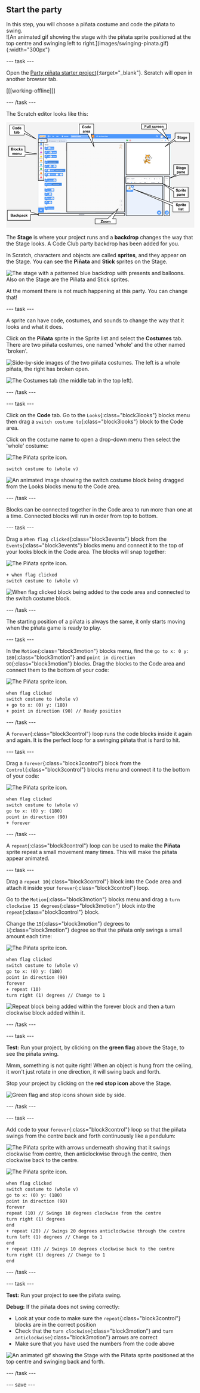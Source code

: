 ## Start the party

<div style="display: flex; flex-wrap: wrap">
<div style="flex-basis: 200px; flex-grow: 1; margin-right: 15px;">
In this step, you will choose a piñata costume and code the piñata to swing.
</div>
<div>
![An animated gif showing the stage with the piñata sprite positioned at the top centre and swinging left to right.](images/swinging-pinata.gif){:width="300px"}
</div>
</div>

--- task ---

Open the [Party piñata starter project](https://scratch.mit.edu/projects/653082997/editor){:target="_blank"}. Scratch will open in another browser tab.

[[[working-offline]]]

--- /task ---

The Scratch editor looks like this:

![An annotated screenshot of the Scratch editor, with the Stage, Stage pane, Sprite pane, Sprite list, and Code area labelled.](images/scratch-interface.png)

The **Stage** is where your project runs and a **backdrop** changes the way that the Stage looks. A Code Club party backdrop has been added for you. 

In Scratch, characters and objects are called **sprites**, and they appear on the Stage. You can see the **Piñata** and **Stick** sprites on the Stage.

![The stage with a patterned blue backdrop with presents and balloons. Also on the Stage are the Piñata and Stick sprites.](images/backdrop-and-sprites.png)

At the moment there is not much happening at this party. You can change that! 

--- task ---

A sprite can have code, costumes, and sounds to change the way that it looks and what it does.

Click on the **Piñata** sprite in the Sprite list and select the **Costumes** tab. There are two piñata costumes, one named 'whole' and the other named 'broken'. 

![Side-by-side images of the two piñata costumes. The left is a whole piñata, the right has broken open.](images/pinata-costumes.png)

![The Costumes tab (the middle tab in the top left).](images/costumes-tab.png)

--- /task ---

--- task ---

Click on the **Code** tab. Go to the `Looks`{:class="block3looks"} blocks menu then drag a `switch costume to`{:class="block3looks"} block to the Code area. 

Click on the costume name to open a drop-down menu then select the 'whole' costume:

![The Piñata sprite icon.](images/pinata-sprite.png)

```blocks3
switch costume to (whole v) 
```

![An animated image showing the switch costume block being dragged from the Looks blocks menu to the Code area.](images/switch-costume.gif)

--- /task ---

Blocks can be connected together in the Code area to run more than one at a time. Connected blocks will run in order from top to bottom.

--- task ---

Drag a `When flag clicked`{:class="block3events"} block from the `Events`{:class="block3events"} blocks menu and connect it to the top of your looks block in the Code area. The blocks will snap together:

![The Piñata sprite icon.](images/pinata-sprite.png)

```blocks3
+ when flag clicked
switch costume to (whole v)
```
![When flag clicked block being added to the code area and connected to the switch costume block.](images/add-flag-clicked.gif)

--- /task ---

The starting position of a piñata is always the same, it only starts moving when the piñata game is ready to play. 

--- task ---

In the `Motion`{:class="block3motion"} blocks menu, find the `go to x: 0 y: 180`{:class="block3motion"} and `point in direction 90`{:class="block3motion"} blocks. Drag the blocks to the Code area and connect them to the bottom of your code:

![The Piñata sprite icon.](images/pinata-sprite.png)

```blocks3
when flag clicked
switch costume to (whole v)
+ go to x: (0) y: (180)
+ point in direction (90) // Ready position
```

--- /task ---

A `forever`{:class="block3control"} loop runs the code blocks inside it again and again. It is the perfect loop for a swinging piñata that is hard to hit.

--- task ---

Drag a `forever`{:class="block3control"} block from the `Control`{:class="block3control"} blocks menu and connect it to the bottom of your code:

![The Piñata sprite icon.](images/pinata-sprite.png)

```blocks3
when flag clicked
switch costume to (whole v)
go to x: (0) y: (180)
point in direction (90)
+ forever
```

--- /task ---

A `repeat`{:class="block3control"} loop can be used to make the **Piñata** sprite repeat a small movement many times. This will make the piñata appear animated.

--- task ---

Drag a `repeat 10`{:class="block3control"} block into the Code area and attach it inside your `forever`{:class="block3control"} loop. 

Go to the `Motion`{:class="block3motion"} blocks menu and drag a `turn clockwise 15 degrees`{:class="block3motion"} block into the `repeat`{:class="block3control"} block. 

Change the `15`{:class="block3motion"} degrees to `1`{:class="block3motion"} degree so that the piñata only swings a small amount each time:

![The Piñata sprite icon.](images/pinata-sprite.png)

```blocks3
when flag clicked
switch costume to (whole v)
go to x: (0) y: (180)
point in direction (90)
forever
+ repeat (10) 
turn right (1) degrees // Change to 1
```
![Repeat block being added within the forever block and then a turn clockwise block added within it.](images/add-repeat.gif)

--- /task ---

--- task ---

**Test:** Run your project, by clicking on the **green flag** above the Stage, to see the piñata swing. 

Mmm, something is not quite right! When an object is hung from the ceiling, it won't just rotate in one direction, it will swing back and forth. 

Stop your project by clicking on the **red stop icon** above the Stage.

![Green flag and stop icons shown side by side.](images/start-stop.png)

--- /task ---

--- task ---

Add code to your `forever`{:class="block3control"} loop so that the piñata swings from the centre back and forth continuously like a pendulum:

![The Piñata sprite with arrows underneath showing that it swings clockwise from centre, then anticlockwise through the centre, then clockwise back to the centre.](images/pinata-swing.png)

![The Piñata sprite icon.](images/pinata-sprite.png)

```blocks3
when flag clicked
switch costume to (whole v)
go to x: (0) y: (180)
point in direction (90)
forever
repeat (10) // Swings 10 degrees clockwise from the centre
turn right (1) degrees 
end
+ repeat (20) // Swings 20 degrees anticlockwise through the centre
turn left (1) degrees // Change to 1
end
+ repeat (10) // Swings 10 degrees clockwise back to the centre
turn right (1) degrees // Change to 1
end
```

--- /task ---

--- task ---

**Test:** Run your project to see the piñata swing. 

**Debug:** If the piñata does not swing correctly: 
+ Look at your code to make sure the `repeat`{:class="block3control"} blocks are in the correct position
+ Check that the `turn clockwise`{:class="block3motion"}  and `turn anticlockwise`{:class="block3motion"} arrows are correct
+ Make sure that you have used the numbers from the code above

![An animated gif showing the Stage with the Piñata sprite positioned at the top centre and swinging back and forth.](images/swinging-pinata.gif)

--- /task ---

--- save ---

